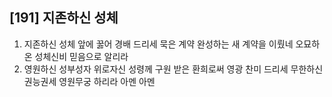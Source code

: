 ## [191] 지존하신 성체

1) 지존하신 성체 앞에 꿇어 경배 드리세 묵은 계약 완성하는 새 계약을 이뤘네 오묘하온 성체신비 믿음으로 알리라  
2) 영원하신 성부성자 위로자신 성령께 구원 받은 환희로써 영광 찬미  드리세 무한하신 권능권세 영원무궁 하리라 아멘 아멘
